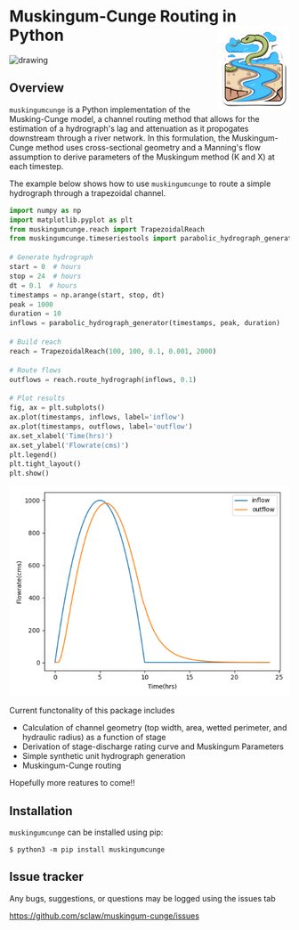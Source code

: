 # Muskingum-Cunge Routing in Python <img src="images/PYMC_logo.png" width=130 height = 150 align="right" />

<img src="images/downstream_propogation.gif" alt="drawing" width="400"/>

## Overview
`muskingumcunge` is a Python implementation of the Musking-Cunge model, a channel routing method that allows for the 
estimation of a hydrograph's lag and attenuation as it propogates downstream through a river network.  In this formulation, 
the Muskingum-Cunge method uses cross-sectional geometry and a Manning's flow assumption to derive parameters of the 
Muskingum method (K and X) at each timestep.

The example below shows how to use `muskingumcunge` to route a simple hydrograph through a trapezoidal channel.

```python
import numpy as np
import matplotlib.pyplot as plt
from muskingumcunge.reach import TrapezoidalReach
from muskingumcunge.timeseriestools import parabolic_hydrograph_generator

# Generate hydrograph
start = 0  # hours
stop = 24  # hours
dt = 0.1  # hours
timestamps = np.arange(start, stop, dt)
peak = 1000
duration = 10
inflows = parabolic_hydrograph_generator(timestamps, peak, duration)

# Build reach
reach = TrapezoidalReach(100, 100, 0.1, 0.001, 2000)

# Route flows
outflows = reach.route_hydrograph(inflows, 0.1)

# Plot results
fig, ax = plt.subplots()
ax.plot(timestamps, inflows, label='inflow')
ax.plot(timestamps, outflows, label='outflow')
ax.set_xlabel('Time(hrs)')
ax.set_ylabel('Flowrate(cms)')
plt.legend()
plt.tight_layout()
plt.show()
```

![](images/simple_routing.png "Simple Routing Example")

Current functonality of this package includes
- Calculation of channel geometry (top width, area, wetted perimeter, and hydraulic radius) as a function of stage
- Derivation of stage-discharge rating curve and Muskingum Parameters
- Simple synthetic unit hydrograph generation
- Muskingum-Cunge routing

Hopefully more reatures to come!!

## Installation

`muskingumcunge` can be installed using pip:
	
    $ python3 -m pip install muskingumcunge


## Issue tracker

Any bugs, suggestions, or questions may be logged using the issues tab

https://github.com/sclaw/muskingum-cunge/issues
